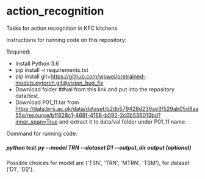 # action_recognition
Tasks for action recognition in KFC kitchens


Instructions for running code on this repository: 

Required: 
- Install Python 3.6
- pip install -r requirements.txt
- pip install git+https://github.com/wpwei/pretrained-models.pytorch.git@vision_bug_fix
- Download folder ##val from this link and put into the repository data/test.
- Download P01_11.tar from https://data.bris.ac.uk/data/dataset/b2db579428d236ae3f529ab05d8aa55e/resource/bff828c1-466f-4168-b092-2c0b536013bd?inner_span=True
and extract it to data/val folder under P01_11 name.

Command for running code:
##### python test.py --model TRN --dataset D1 --output_dir output (optional)

Possible choices for model are ('TSN', 'TRN', 'MTRN', 'TSM'), for dataset ('D1', 'D2').
